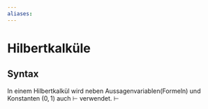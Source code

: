 ```yaml
---
aliases: 
---
```

$\newcommand{\f}[1]{\mathcal{#1}}\newcommand{\F}[1]{\mathfrak{#1}}\newcommand{\b}[1]{\mathbb{#1}}$
# Hilbertkalküle 
## Syntax
In einem Hilbertkalkül wird neben Aussagenvariablen(Formeln) und Konstanten ($0,1$) auch $\vdash$ verwendet. $\vdash$